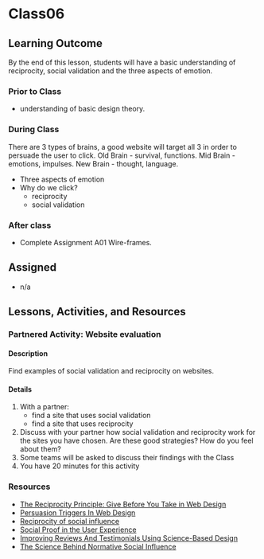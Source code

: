 # Class06

## Learning Outcome

By the end of this lesson, students will have a basic understanding of reciprocity, social validation and the three aspects of emotion.

### Prior to Class

- understanding of basic design theory.

### During Class

There are 3 types of brains, a good website will target all 3 in order to persuade the user to click. Old Brain - survival, functions. Mid Brain - emotions, impulses. New Brain - thought, language.

- Three aspects of emotion
- Why do we click?
  - reciprocity
  - social validation

### After class

- Complete Assignment A01 Wire-frames.

## Assigned

- n/a

## Lessons, Activities, and Resources

### Partnered Activity: Website evaluation

#### Description

Find examples of social validation and reciprocity on websites.

#### Details

1. With a partner:
   - find a site that uses social validation
   - find a site that uses reciprocity
2. Discuss with your partner how social validation and reciprocity work for the sites you have chosen. Are these good strategies? How do you feel about them?
3. Some teams will be asked to discuss their findings with the Class
4. You have 20 minutes for this activity

### Resources

- [The Reciprocity Principle: Give Before You Take in Web Design](https://www.nngroup.com/articles/reciprocity-principle/)
- [Persuasion Triggers In Web Design](https://www.smashingmagazine.com/2010/11/persuasion-triggers-in-web-design/#trigger1)
- [Reciprocity of social influence](https://www.ncbi.nlm.nih.gov/pmc/articles/PMC6018808/)
- [Social Proof in the User Experience](https://www.nngroup.com/articles/social-proof-ux/)
- [Improving Reviews And Testimonials Using Science-Based Design](https://www.smashingmagazine.com/2016/02/improving-reviews-testimonials-using-science/)
- [The Science Behind Normative Social Influence](https://intellifluence.com/blog/the-science-behind-normative-social-influence)

